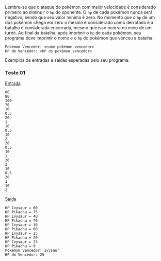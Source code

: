 Lembre-se que o ataque do pokémon com maior velocidade é considerado primeiro ao diminuir o `hp` do oponente. O `hp` de cada pokémon nunca será negativo, sendo que seu valor mínimo é zero. No momento que o `hp` de um dos pokémon chega em zero o mesmo é considerado como derrotado e a batalha é considerada encerrada, mesmo que isso ocorra no meio de um turno. Ao final da batalha, após imprimir o `hp` de cada pokémon, seu programa deve imprimir o nome e o `hp` do pokémon que venceu a batalha:

    Pokémon Vencedor: <nome pokémon vencedor>
    HP do Vencedor: <HP do pokémon vencedor>
    

Exemplos de entradas e saídas esperadas pelo seu programa:

### [](#teste-01)Teste 01

[Entrada](dados/arq01.in)

    80
    80
    100
    70
    10
    0.5
    20
    1
    10
    0.5
    10
    2
    20
    0.5
    10
    1
    20
    2
    10
    0.5
    20
    1
    10
    2
    

[Saída](dados/arq01.out)

    HP Ivysaur = 60
    HP Pikachu = 75
    HP Ivysaur = 40
    HP Pikachu = 70
    HP Ivysaur = 30
    HP Pikachu = 60
    HP Ivysaur = 25
    HP Pikachu = 20
    HP Ivysaur = 25
    HP Pikachu = 0
    Pokémon Vencedor: Ivysaur
    HP do Vencedor: 25
    
